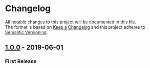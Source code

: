 # Changelog
All notable changes to this project will be documented in this file.    
The format is based on [Keep a Changelog](http://keepachangelog.com/en/1.0.0/)
and this project adheres to [Semantic Versioning](http://semver.org/spec/v2.0.0.html).

## [1.0.0] - 2019-06-01
### First Release

[1.0.0]: https://github.com/u32i64/zxcvbn-cli/releases/tag/v0.0.1

